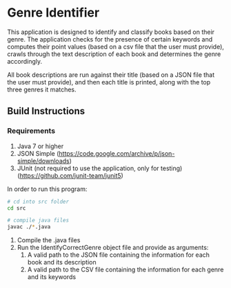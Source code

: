 # Genre Identifier
This application is designed to identify and classify books based on their genre. The application checks for the presence of certain keywords and computes their point values (based on a csv file that the user must provide), crawls through the text description of each book and determines the genre accordingly.

All book descriptions are run against their title (based on a JSON file that the user must provide), and then each title is printed, along with the top three genres it matches.


## Build Instructions

### Requirements
1. Java 7 or higher
2. JSON Simple (https://code.google.com/archive/p/json-simple/downloads)
3. JUnit (not required to use the application, only for testing) (https://github.com/junit-team/junit5)

In order to run this program:

```bash
# cd into src folder
cd src

# compile java files
javac ./*.java
```

1. Compile the .java files
2. Run the IdentifyCorrectGenre object file and provide as arguments:
	1. A valid path to the JSON file containing the information for each book and its description
	2. A valid path to the CSV file containing the information for each genre and its keywords

